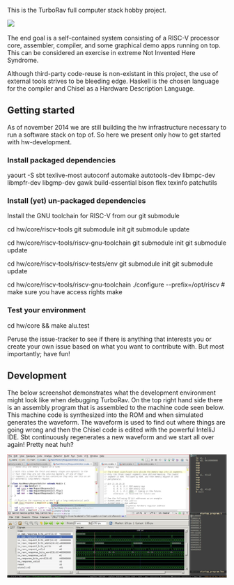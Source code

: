 This is the TurboRav full computer stack hobby project.

![](https://docs.google.com/drawings/d/1ULG8MfWGiZmn_45winMJ4qbs6qOa7lMet6E6i03F7Mk/pub?w=1875&h=1077 "")

The end goal is a self-contained system consisting of a RISC-V
processor core, assembler, compiler, and some graphical demo apps
running on top. This can be considered an exercise in extreme Not
Invented Here Syndrome.

Although third-party code-reuse is non-existant in this project, the
use of external tools strives to be bleeding edge. Haskell is the
chosen language for the compiler and Chisel as a Hardware Description
Language.

## Getting started

As of november 2014 we are still building the hw infrastructure
necessary to run a software stack on top of. So here we present only
how to get started with hw-development.

### Install packaged dependencies

   yaourt -S sbt texlive-most autoconf automake autotools-dev libmpc-dev libmpfr-dev libgmp-dev gawk build-essential bison flex texinfo patchutils

### Install (yet) un-packaged dependencies

   Install the GNU toolchain for RISC-V from our git submodule

   cd hw/core/riscv-tools
   git submodule init
   git submodule update

   cd hw/core/riscv-tools/riscv-gnu-toolchain
   git submodule init
   git submodule update

   cd hw/core/riscv-tools/riscv-tests/env
   git submodule init
   git submodule update

   cd hw/core/riscv-tools/riscv-gnu-toolchain
   ./configure --prefix=/opt/riscv # make sure you have access rights
   make

### Test your environment

   cd hw/core && make alu.test

Peruse the issue-tracker to see if there is anything that interests
you or create your own issue based on what you want to contribute
with. But most importantly; have fun!

## Development

The below screenshot demonstrates what the development environment might look like when debugging TurboRav. On the top right hand side there is an assembly program that is assembled to the machine code seen below. This machine code is synthesized into the ROM and when simulated generates the waveform. The waveform is used to find out where things are going wrong and then the Chisel code is edited with the powerful IntelliJ IDE. Sbt continuously regenerates a new waveform and we start all over again! Pretty neat huh?

![](/hw/doc/development_environment.jpg?raw=true)
